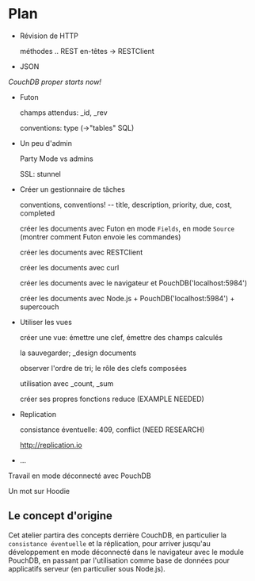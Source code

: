 Plan
====

* Révision de HTTP

  méthodes .. REST
  en-têtes
-> RESTClient

* JSON

*CouchDB proper starts now!*

* Futon

    champs attendus: _id, _rev

    conventions: type (->"tables" SQL)

* Un peu d'admin

    Party Mode vs admins

    SSL: stunnel

* Créer un gestionnaire de tâches

    conventions, conventions! -- title, description, priority, due, cost, completed

    créer les documents avec Futon en mode `Fields`, en mode `Source` (montrer comment Futon envoie les commandes)

    créer les documents avec RESTClient

    créer les documents avec curl

    créer les documents avec le navigateur et PouchDB('localhost:5984')

    créer les documents avec Node.js + PouchDB('localhost:5984') + supercouch

* Utiliser les vues

    créer une vue: émettre une clef, émettre des champs calculés

    la sauvegarder; _design documents

    observer l'ordre de tri; le rôle des clefs composées

    utilisation avec _count, _sum

    créer ses propres fonctions reduce (EXAMPLE NEEDED)

* Replication

    consistance éventuelle: 409, conflict (NEED RESEARCH)

    http://replication.io

* ...

Travail en mode déconnecté avec PouchDB

Un mot sur Hoodie

Le concept d'origine
--------------------

Cet atelier partira des concepts derrière CouchDB, en particulier la `consistance éventuelle` et la réplication, pour arriver jusqu'au développement en mode déconnecté dans le navigateur avec le module PouchDB, en passant par l'utilisation comme base de données pour applicatifs serveur (en particulier sous Node.js).
